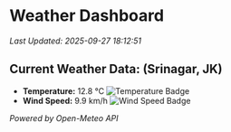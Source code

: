 
# Weather Dashboard

_Last Updated: 2025-09-27 18:12:51_

## Current Weather Data: (Srinagar, JK)
- **Temperature:** 12.8 °C ![Temperature Badge](https://img.shields.io/badge/Temperature-Low%20Temp-blue)
- **Wind Speed:** 9.9 km/h ![Wind Speed Badge](https://img.shields.io/badge/Wind%20Speed-Light%20Wind-blue)

*Powered by Open-Meteo API*
